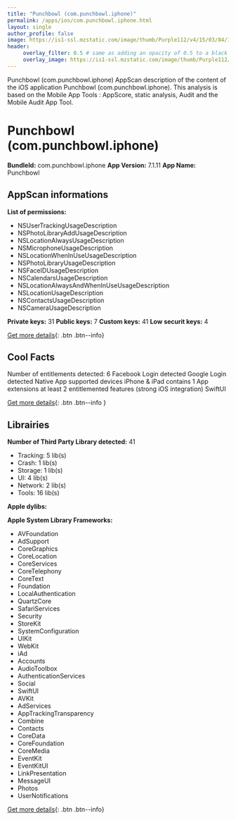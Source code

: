 ```yaml
---
title: "Punchbowl (com.punchbowl.iphone)"
permalink: /apps/ios/com.punchbowl.iphone.html
layout: single
author_profile: false
image: https://is1-ssl.mzstatic.com/image/thumb/Purple112/v4/15/03/84/15038438-e317-35c5-6529-e6697cb271dd/AppIcon-1x_U007emarketing-0-10-0-85-220.png/512x512bb.jpg
header: 
     overlay_filter: 0.5 # same as adding an opacity of 0.5 to a black background
     overlay_image: https://is1-ssl.mzstatic.com/image/thumb/Purple112/v4/15/03/84/15038438-e317-35c5-6529-e6697cb271dd/AppIcon-1x_U007emarketing-0-10-0-85-220.png/512x512bb.jpg
---
```

Punchbowl (com.punchbowl.iphone) AppScan description of the content of the iOS application Punchbowl (com.punchbowl.iphone). This analysis is based on the Mobile App Tools : AppScore, static analysis, Audit and the Mobile Audit App Tool.

# Punchbowl (com.punchbowl.iphone)

**BundleId:** com.punchbowl.iphone
**App Version:** 7.1.11
**App Name:** Punchbowl


## AppScan informations 

**List of permissions:** 
- NSUserTrackingUsageDescription
- NSPhotoLibraryAddUsageDescription
- NSLocationAlwaysUsageDescription
- NSMicrophoneUsageDescription
- NSLocationWhenInUseUsageDescription
- NSPhotoLibraryUsageDescription
- NSFaceIDUsageDescription
- NSCalendarsUsageDescription
- NSLocationAlwaysAndWhenInUseUsageDescription
- NSLocationUsageDescription
- NSContactsUsageDescription
- NSCameraUsageDescription
  
  
**Private keys:** 31
**Public keys:** 7
**Custom keys:** 41
**Low securit keys:** 4
  
[Get more details](/pricing.html){: .btn .btn--info}

## Cool Facts

Number of entitlements detected: 6
Facebook Login detected
Google Login detected
Native App
supported devices iPhone & iPad
contains 1 App extensions
at least 2 entitlemented features (strong iOS integration)
SwiftUI
  
[Get more details](/pricing.html){: .btn .btn--info }

## Librairies 
**Number of Third Party Library detected:** 41
- Tracking: 5 lib(s)
- Crash: 1 lib(s)
- Storage: 1 lib(s)
- UI: 4 lib(s)
- Network: 2 lib(s)
- Tools: 16 lib(s)


**Apple dylibs:**


**Apple System Library Frameworks:**
- AVFoundation
- AdSupport
- CoreGraphics
- CoreLocation
- CoreServices
- CoreTelephony
- CoreText
- Foundation
- LocalAuthentication
- QuartzCore
- SafariServices
- Security
- StoreKit
- SystemConfiguration
- UIKit
- WebKit
- iAd
- Accounts
- AudioToolbox
- AuthenticationServices
- Social
- SwiftUI
- AVKit
- AdServices
- AppTrackingTransparency
- Combine
- Contacts
- CoreData
- CoreFoundation
- CoreMedia
- EventKit
- EventKitUI
- LinkPresentation
- MessageUI
- Photos
- UserNotifications


  
[Get more details](/pricing.html){: .btn .btn--info}

